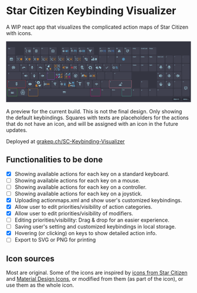 # Star Citizen Keybinding Visualizer

A WIP react app that visualizes the complicated action maps of Star Citizen with icons.

![preview](./images/preview_230418.png)

A preview for the current build. This is not the final design. Only showing the default keybindings. Squares with texts are placeholders for the actions that do not have an icon, and will be assigned with an icon in the future updates.

Deployed at [grakep.ch/SC-Keybinding-Visualizer](https://grakep.ch/SC-Keybinding-Visualizer/)

## Functionalities to be done

- [x] Showing available actions for each key on a standard keyboard.
- [ ] Showing available actions for each key on a mouse.
- [ ] Showing available actions for each key on a controller.
- [ ] Showing available actions for each key on a joystick.
- [x] Uploading actionmaps.xml and show user's customized keybindings.
- [x] Allow user to edit priorities/visibility of action categories. 
- [x] Allow user to edit priorities/visibility of modifiers. 
- [ ] Editing priorities/visibility: Drag & drop for an easier experience.
- [ ] Saving user's setting and customized keybindings in local storage.
- [x] Hovering (or clicking) on keys to show detailed action info.
- [ ] Export to SVG or PNG for printing

## Icon sources

Most are original. Some of the icons are inspired by [icons from Star Citizen](https://robertsspaceindustries.com/pledge/ships/gladius/Gladius#holo-viewer) and [Material Design Icons](https://pictogrammers.com/library/mdi/), or modified from them (as part of the icon), or use them as the whole icon.

